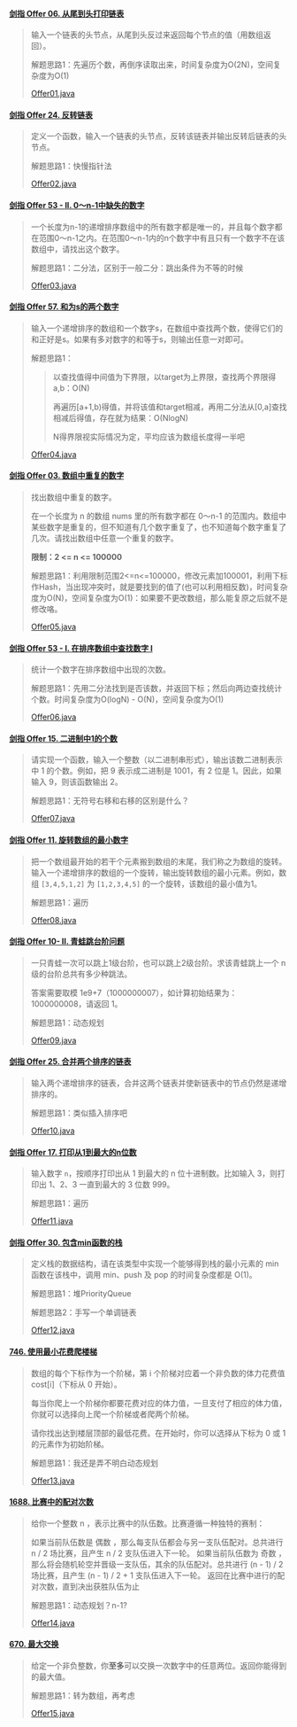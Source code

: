 #### [剑指 Offer 06. 从尾到头打印链表](https://leetcode-cn.com/problems/cong-wei-dao-tou-da-yin-lian-biao-lcof/)

> 输入一个链表的头节点，从尾到头反过来返回每个节点的值（用数组返回）。
>
> 解题思路1：先遍历个数，再倒序读取出来，时间复杂度为O(2N)，空间复杂度为O(1)
>
> [Offer01.java](Offer01.java)

#### [剑指 Offer 24. 反转链表](https://leetcode-cn.com/problems/fan-zhuan-lian-biao-lcof/)

> 定义一个函数，输入一个链表的头节点，反转该链表并输出反转后链表的头节点。
>
> 解题思路1：快慢指针法
>
> [Offer02.java](Offer02.java)

#### [剑指 Offer 53 - II. 0～n-1中缺失的数字](https://leetcode-cn.com/problems/que-shi-de-shu-zi-lcof/)

> 一个长度为n-1的递增排序数组中的所有数字都是唯一的，并且每个数字都在范围0～n-1之内。在范围0～n-1内的n个数字中有且只有一个数字不在该数组中，请找出这个数字。
>
> 解题思路1：二分法，区别于一般二分：跳出条件为不等的时候
>
> [Offer03.java](Offer03.java)

#### [剑指 Offer 57. 和为s的两个数字](https://leetcode-cn.com/problems/he-wei-sde-liang-ge-shu-zi-lcof/)

> 输入一个递增排序的数组和一个数字s，在数组中查找两个数，使得它们的和正好是s。如果有多对数字的和等于s，则输出任意一对即可。
>
> 解题思路1：
>
> > 以查找值得中间值为下界限，以target为上界限，查找两个界限得a,b：O(N)
> >
> > 再遍历[a+1,b)得值，并将该值和target相减，再用二分法从[0,a]查找相减后得值，存在就为结果：O(NlogN)
> >
> > N得界限视实际情况为定，平均应该为数组长度得一半吧
>
> [Offer04.java](Offer04.java)

#### [剑指 Offer 03. 数组中重复的数字](https://leetcode-cn.com/problems/shu-zu-zhong-zhong-fu-de-shu-zi-lcof/)

> 找出数组中重复的数字。
>
> 在一个长度为 n 的数组 nums 里的所有数字都在 0～n-1 的范围内。数组中某些数字是重复的，但不知道有几个数字重复了，也不知道每个数字重复了几次。请找出数组中任意一个重复的数字。
>
> **限制：2 <= n <= 100000**
>
> 解题思路1：利用限制范围2<=n<=100000，修改元素加100001，利用下标作Hash，当出现冲突时，就是要找到的值了(也可以利用相反数)，时间复杂度为O(N)，空间复杂度为O(1)：如果要不更改数组，那么能复原之后就不是修改咯。
>
> [Offer05.java](Offer05.java)

#### [剑指 Offer 53 - I. 在排序数组中查找数字 I](https://leetcode-cn.com/problems/zai-pai-xu-shu-zu-zhong-cha-zhao-shu-zi-lcof/)

> 统计一个数字在排序数组中出现的次数。
>
> 解题思路1：先用二分法找到是否该数，并返回下标；然后向两边查找统计个数。时间复杂度为O(logN) - O(N)，空间复杂度为O(1)
>
> [Offer06.java](Offer06.java)

#### [剑指 Offer 15. 二进制中1的个数](https://leetcode-cn.com/problems/er-jin-zhi-zhong-1de-ge-shu-lcof/)

> 请实现一个函数，输入一个整数（以二进制串形式），输出该数二进制表示中 1 的个数。例如，把 9 表示成二进制是 1001，有 2 位是 1。因此，如果输入 9，则该函数输出 2。
>
> 解题思路1：无符号右移和右移的区别是什么？
>
> [Offer07.java](Offer07.java)

#### [剑指 Offer 11. 旋转数组的最小数字](https://leetcode-cn.com/problems/xuan-zhuan-shu-zu-de-zui-xiao-shu-zi-lcof/)

> 把一个数组最开始的若干个元素搬到数组的末尾，我们称之为数组的旋转。输入一个递增排序的数组的一个旋转，输出旋转数组的最小元素。例如，数组 `[3,4,5,1,2]` 为 `[1,2,3,4,5]` 的一个旋转，该数组的最小值为1。 
>
> 解题思路1：遍历
>
> [Offer08.java](Offer08.java)

#### [剑指 Offer 10- II. 青蛙跳台阶问题](https://leetcode-cn.com/problems/qing-wa-tiao-tai-jie-wen-ti-lcof/)

> 一只青蛙一次可以跳上1级台阶，也可以跳上2级台阶。求该青蛙跳上一个 n 级的台阶总共有多少种跳法。
>
> 答案需要取模 1e9+7（1000000007），如计算初始结果为：1000000008，请返回 1。
>
> 解题思路1：动态规划
>
> [Offer09.java](Offer09.java)

#### [剑指 Offer 25. 合并两个排序的链表](https://leetcode-cn.com/problems/he-bing-liang-ge-pai-xu-de-lian-biao-lcof/)

> 输入两个递增排序的链表，合并这两个链表并使新链表中的节点仍然是递增排序的。
>
> 解题思路1：类似插入排序吧
>
> [Offer10.java](Offer10.java)

#### [剑指 Offer 17. 打印从1到最大的n位数](https://leetcode-cn.com/problems/da-yin-cong-1dao-zui-da-de-nwei-shu-lcof/)

> 输入数字 `n`，按顺序打印出从 1 到最大的 n 位十进制数。比如输入 3，则打印出 1、2、3 一直到最大的 3 位数 999。
>
> 解题思路1：遍历
>
> [Offer11.java](Offer11.java)

#### [剑指 Offer 30. 包含min函数的栈](https://leetcode-cn.com/problems/bao-han-minhan-shu-de-zhan-lcof/)

> 定义栈的数据结构，请在该类型中实现一个能够得到栈的最小元素的 min 函数在该栈中，调用 min、push 及 pop 的时间复杂度都是 O(1)。
>
> 解题思路1：堆PriorityQueue
>
> 解题思路2：手写一个单调链表
>
> [Offer12.java](Offer12.java)

#### [746. 使用最小花费爬楼梯](https://leetcode-cn.com/problems/min-cost-climbing-stairs/)

> 数组的每个下标作为一个阶梯，第 i 个阶梯对应着一个非负数的体力花费值 cost[i]（下标从 0 开始）。
>
> 每当你爬上一个阶梯你都要花费对应的体力值，一旦支付了相应的体力值，你就可以选择向上爬一个阶梯或者爬两个阶梯。
>
> 请你找出达到楼层顶部的最低花费。在开始时，你可以选择从下标为 0 或 1 的元素作为初始阶梯。
>
> 解题思路1：我还是弄不明白动态规划
>
> [Offer13.java](Offer13.java)

#### [1688. 比赛中的配对次数](https://leetcode-cn.com/problems/count-of-matches-in-tournament/)

> 给你一个整数 n ，表示比赛中的队伍数。比赛遵循一种独特的赛制：
>
> 如果当前队伍数是 偶数 ，那么每支队伍都会与另一支队伍配对。总共进行 n / 2 场比赛，且产生 n / 2 支队伍进入下一轮。
> 如果当前队伍数为 奇数 ，那么将会随机轮空并晋级一支队伍，其余的队伍配对。总共进行 (n - 1) / 2 场比赛，且产生 (n - 1) / 2 + 1 支队伍进入下一轮。
> 返回在比赛中进行的配对次数，直到决出获胜队伍为止
>
> 解题思路1：动态规划？n-1?
>
> [Offer14.java](Offer14.java)

#### [670. 最大交换](https://leetcode-cn.com/problems/maximum-swap/)

> 给定一个非负整数，你**至多**可以交换一次数字中的任意两位。返回你能得到的最大值。
>
> 解题思路1：转为数组，再考虑
>
> [Offer15.java](Offer15.java)